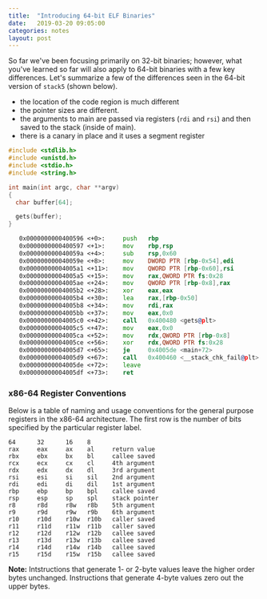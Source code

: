 ```yaml
---
title:  "Introducing 64-bit ELF Binaries"
date:   2019-03-20 09:05:00
categories: notes
layout: post
---
```


So far we've been focusing primarily on 32-bit binaries; however, what you've
learned so far will also apply to 64-bit binaries with a few key differences.
Let's summarize a few of the differences seen in the  64-bit version of
`stack5` (shown below).
 - the location of the code region is much different
 - the pointer sizes are different.
 - the arguments to main are passed via registers (`rdi` and `rsi`) and then
   saved to the stack (inside of main).
 - there is a canary in place and it uses a segment register


```c
#include <stdlib.h>
#include <unistd.h>
#include <stdio.h>
#include <string.h>

int main(int argc, char **argv)
{
  char buffer[64];

  gets(buffer);
}
```

```asm
   0x0000000000400596 <+0>:     push   rbp
   0x0000000000400597 <+1>:     mov    rbp,rsp
   0x000000000040059a <+4>:     sub    rsp,0x60
   0x000000000040059e <+8>:     mov    DWORD PTR [rbp-0x54],edi
   0x00000000004005a1 <+11>:    mov    QWORD PTR [rbp-0x60],rsi
   0x00000000004005a5 <+15>:    mov    rax,QWORD PTR fs:0x28
   0x00000000004005ae <+24>:    mov    QWORD PTR [rbp-0x8],rax
   0x00000000004005b2 <+28>:    xor    eax,eax
   0x00000000004005b4 <+30>:    lea    rax,[rbp-0x50]
   0x00000000004005b8 <+34>:    mov    rdi,rax
   0x00000000004005bb <+37>:    mov    eax,0x0
   0x00000000004005c0 <+42>:    call   0x400480 <gets@plt>
   0x00000000004005c5 <+47>:    mov    eax,0x0
   0x00000000004005ca <+52>:    mov    rdx,QWORD PTR [rbp-0x8]
   0x00000000004005ce <+56>:    xor    rdx,QWORD PTR fs:0x28
   0x00000000004005d7 <+65>:    je     0x4005de <main+72>
   0x00000000004005d9 <+67>:    call   0x400460 <__stack_chk_fail@plt>
   0x00000000004005de <+72>:    leave
   0x00000000004005df <+73>:    ret
```


### x86-64 Register Conventions

Below is a table of naming and usage conventions for the general purpose
registers in the x86-64 architecture. The first row is the number of bits
specified by  the particular register label.  

```
64      32      16    8 
rax     eax     ax    al     return value
rbx     ebx     bx    bl     callee saved 
rcx     ecx     cx    cl     4th argument 
rdx     edx     dx    dl     3rd argument
rsi     esi     si    sil    2nd argument
rdi     edi     di    dil    1st argument 
rbp     ebp     bp    bpl    callee saved 
rsp     esp     sp    spl    stack pointer 
r8      r8d     r8w   r8b    5th argument 
r9      r9d     r9w   r9b    6th argument 
r10     r10d    r10w  r10b   caller saved 
r11     r11d    r11w  r11b   caller saved 
r12     r12d    r12w  r12b   callee saved 
r13     r13d    r13w  r13b   callee saved 
r14     r14d    r14w  r14b   callee saved 
r15     r15d    r15w  r15b   callee saved 
```


**Note:** Intstructions that generate 1- or 2-byte values leave the higher order
bytes unchanged. Instructions that generate 4-byte values zero out the upper
bytes.


